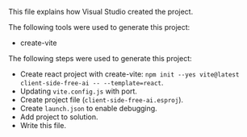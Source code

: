 This file explains how Visual Studio created the project.

The following tools were used to generate this project:
- create-vite

The following steps were used to generate this project:
- Create react project with create-vite: `npm init --yes vite@latest client-side-free-ai -- --template=react`.
- Updating `vite.config.js` with port.
- Create project file (`client-side-free-ai.esproj`).
- Create `launch.json` to enable debugging.
- Add project to solution.
- Write this file.
